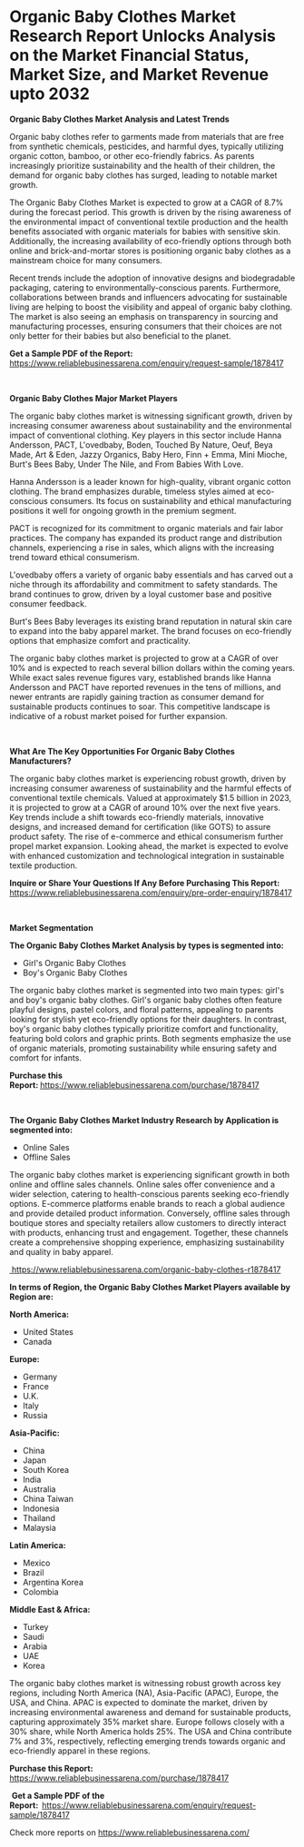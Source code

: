 <p><h1>Organic Baby Clothes Market Research Report Unlocks Analysis on the Market Financial Status, Market Size, and Market Revenue upto 2032</h1></p><p><strong>Organic Baby Clothes Market Analysis and Latest Trends</strong></p>
<p><p>Organic baby clothes refer to garments made from materials that are free from synthetic chemicals, pesticides, and harmful dyes, typically utilizing organic cotton, bamboo, or other eco-friendly fabrics. As parents increasingly prioritize sustainability and the health of their children, the demand for organic baby clothes has surged, leading to notable market growth.</p><p>The Organic Baby Clothes Market is expected to grow at a CAGR of 8.7% during the forecast period. This growth is driven by the rising awareness of the environmental impact of conventional textile production and the health benefits associated with organic materials for babies with sensitive skin. Additionally, the increasing availability of eco-friendly options through both online and brick-and-mortar stores is positioning organic baby clothes as a mainstream choice for many consumers.</p><p>Recent trends include the adoption of innovative designs and biodegradable packaging, catering to environmentally-conscious parents. Furthermore, collaborations between brands and influencers advocating for sustainable living are helping to boost the visibility and appeal of organic baby clothing. The market is also seeing an emphasis on transparency in sourcing and manufacturing processes, ensuring consumers that their choices are not only better for their babies but also beneficial to the planet.</p></p>
<p><strong>Get a Sample PDF of the Report:&nbsp;</strong> <a href="https://www.reliablebusinessarena.com/enquiry/request-sample/1878417?utm_campaign=1841&utm_medium=2&utm_source=Github&utm_content=ia&utm_term=08022025&utm_id=organic-baby-clothes">https://www.reliablebusinessarena.com/enquiry/request-sample/1878417</a></p>
<p>&nbsp;</p>
<p><strong>Organic Baby Clothes Major Market Players</strong></p>
<p><p>The organic baby clothes market is witnessing significant growth, driven by increasing consumer awareness about sustainability and the environmental impact of conventional clothing. Key players in this sector include Hanna Andersson, PACT, L'ovedbaby, Boden, Touched By Nature, Oeuf, Beya Made, Art & Eden, Jazzy Organics, Baby Hero, Finn + Emma, Mini Mioche, Burt's Bees Baby, Under The Nile, and From Babies With Love.</p><p>Hanna Andersson is a leader known for high-quality, vibrant organic cotton clothing. The brand emphasizes durable, timeless styles aimed at eco-conscious consumers. Its focus on sustainability and ethical manufacturing positions it well for ongoing growth in the premium segment.</p><p>PACT is recognized for its commitment to organic materials and fair labor practices. The company has expanded its product range and distribution channels, experiencing a rise in sales, which aligns with the increasing trend toward ethical consumerism. </p><p>L'ovedbaby offers a variety of organic baby essentials and has carved out a niche through its affordability and commitment to safety standards. The brand continues to grow, driven by a loyal customer base and positive consumer feedback.</p><p>Burt's Bees Baby leverages its existing brand reputation in natural skin care to expand into the baby apparel market. The brand focuses on eco-friendly options that emphasize comfort and practicality.</p><p>The organic baby clothes market is projected to grow at a CAGR of over 10% and is expected to reach several billion dollars within the coming years. While exact sales revenue figures vary, established brands like Hanna Andersson and PACT have reported revenues in the tens of millions, and newer entrants are rapidly gaining traction as consumer demand for sustainable products continues to soar. This competitive landscape is indicative of a robust market poised for further expansion.</p></p>
<p>&nbsp;</p>
<p><strong>What Are The Key Opportunities For Organic Baby Clothes Manufacturers?</strong></p>
<p><p>The organic baby clothes market is experiencing robust growth, driven by increasing consumer awareness of sustainability and the harmful effects of conventional textile chemicals. Valued at approximately $1.5 billion in 2023, it is projected to grow at a CAGR of around 10% over the next five years. Key trends include a shift towards eco-friendly materials, innovative designs, and increased demand for certification (like GOTS) to assure product safety. The rise of e-commerce and ethical consumerism further propel market expansion. Looking ahead, the market is expected to evolve with enhanced customization and technological integration in sustainable textile production.</p></p>
<p><strong>Inquire or Share Your Questions If Any Before Purchasing This Report:</strong> <a href="https://www.reliablebusinessarena.com/enquiry/pre-order-enquiry/1878417?utm_campaign=1841&utm_medium=2&utm_source=Github&utm_content=ia&utm_term=08022025&utm_id=organic-baby-clothes">https://www.reliablebusinessarena.com/enquiry/pre-order-enquiry/1878417</a></p>
<p>&nbsp;</p>
<p><strong>Market Segmentation</strong></p>
<p><strong>The Organic Baby Clothes Market Analysis by types is segmented into:</strong></p>
<p><ul><li>Girl's Organic Baby Clothes</li><li>Boy's Organic Baby Clothes</li></ul></p>
<p><p>The organic baby clothes market is segmented into two main types: girl's and boy's organic baby clothes. Girl's organic baby clothes often feature playful designs, pastel colors, and floral patterns, appealing to parents looking for stylish yet eco-friendly options for their daughters. In contrast, boy's organic baby clothes typically prioritize comfort and functionality, featuring bold colors and graphic prints. Both segments emphasize the use of organic materials, promoting sustainability while ensuring safety and comfort for infants.</p></p>
<p><strong>Purchase this Report:&nbsp;</strong><a href="https://www.reliablebusinessarena.com/purchase/1878417?utm_campaign=1841&utm_medium=2&utm_source=Github&utm_content=ia&utm_term=08022025&utm_id=organic-baby-clothes">https://www.reliablebusinessarena.com/purchase/1878417</a></p>
<p>&nbsp;</p>
<p><strong>The Organic Baby Clothes Market Industry Research by Application is segmented into:</strong></p>
<p><ul><li>Online Sales</li><li>Offline Sales</li></ul></p>
<p><p>The organic baby clothes market is experiencing significant growth in both online and offline sales channels. Online sales offer convenience and a wider selection, catering to health-conscious parents seeking eco-friendly options. E-commerce platforms enable brands to reach a global audience and provide detailed product information. Conversely, offline sales through boutique stores and specialty retailers allow customers to directly interact with products, enhancing trust and engagement. Together, these channels create a comprehensive shopping experience, emphasizing sustainability and quality in baby apparel.</p></p>
<p><a href="https://www.reliablebusinessarena.com/organic-baby-clothes-r1878417?utm_campaign=1841&utm_medium=2&utm_source=Github&utm_content=ia&utm_term=08022025&utm_id=organic-baby-clothes">&nbsp;https://www.reliablebusinessarena.com/organic-baby-clothes-r1878417</a></p>
<p><strong>In terms of Region, the Organic Baby Clothes Market Players available by Region are:</strong></p>
<p>
    <p> <strong> North America: </strong>
        <ul>
            <li>United States</li>
            <li>Canada</li>
        </ul>
        </p> 
    <p> <strong> Europe: </strong>
        <ul>
            <li>Germany</li>
            <li>France</li>
            <li>U.K.</li>
            <li>Italy</li>
            <li>Russia</li>
        </ul>
        </p> 
    <p> <strong> Asia-Pacific: </strong>
        <ul>
            <li>China</li>
            <li>Japan</li>
            <li>South Korea</li>
            <li>India</li>
            <li>Australia</li>
            <li>China Taiwan</li>
            <li>Indonesia</li>
            <li>Thailand</li>
            <li>Malaysia</li>
        </ul>
        </p> 
    <p> <strong> Latin America: </strong>
        <ul>
            <li>Mexico</li>
            <li>Brazil</li>
            <li>Argentina Korea</li>
            <li>Colombia</li>
        </ul>
        </p> 
    <p> <strong> Middle East & Africa: </strong>
        <ul>
            <li>Turkey</li>
            <li>Saudi</li>
            <li>Arabia</li>
            <li>UAE</li>
            <li>Korea</li>
        </ul>
    </p>
    </p>
<p><p>The organic baby clothes market is witnessing robust growth across key regions, including North America (NA), Asia-Pacific (APAC), Europe, the USA, and China. APAC is expected to dominate the market, driven by increasing environmental awareness and demand for sustainable products, capturing approximately 35% market share. Europe follows closely with a 30% share, while North America holds 25%. The USA and China contribute 7% and 3%, respectively, reflecting emerging trends towards organic and eco-friendly apparel in these regions.</p></p>
<p><strong>Purchase this Report: </strong><a href="https://www.reliablebusinessarena.com/purchase/1878417?utm_campaign=1841&utm_medium=2&utm_source=Github&utm_content=ia&utm_term=08022025&utm_id=organic-baby-clothes">https://www.reliablebusinessarena.com/purchase/1878417</a></p>
<p>&nbsp;<strong>Get a Sample PDF of the Report:&nbsp;&nbsp;</strong><a href="https://www.reliablebusinessarena.com/enquiry/request-sample/1878417?utm_campaign=1841&utm_medium=2&utm_source=Github&utm_content=ia&utm_term=08022025&utm_id=organic-baby-clothes">https://www.reliablebusinessarena.com/enquiry/request-sample/1878417</a></p>
<p><strong></strong></p>
<p>Check more reports on <a href="https://www.reliablebusinessarena.com/?utm_campaign=1841&utm_medium=2&utm_source=Github&utm_content=ia&utm_term=08022025&utm_id=organic-baby-clothes">https://www.reliablebusinessarena.com/</a></p>